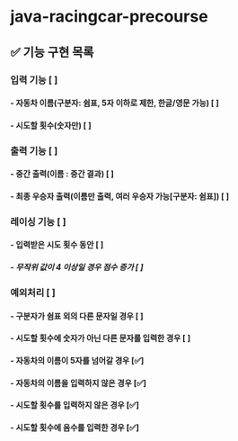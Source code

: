 # java-racingcar-precourse

## ✅ 기능 구현 목록
### 입력 기능 [ ]
#### - 자동차 이름(구분자: 쉼표, 5자 이하로 제한, 한글/영문 가능) [ ]
#### - 시도할 횟수(숫자만) [ ]
### 출력 기능 [ ]
#### - 중간 출력(이름 : 중간 결과) [ ]
#### - 최종 우승자 출력(이름만 출력, 여러 우승자 가능[구분자: 쉼표]) [ ]
### 레이싱 기능 [ ]
#### - 입력받은 시도 횟수 동안 [ ]
##### - 무작위 값이 4 이상일 경우 점수 증가 [ ]
### 예외처리 [ ]
#### - 구분자가 쉼표 외의 다른 문자일 경우 [ ]
#### - 시도할 횟수에 숫자가 아닌 다른 문자를 입력한 경우 [ ]
#### - 자동차의 이름이 5자를 넘어갈 경우 [✅]
#### - 자동차의 이름을 입력하지 않은 경우 [✅]
#### - 시도할 횟수를 입력하지 않은 경우 [✅]
#### - 시도할 횟수에 음수를 입력한 경우 [✅]